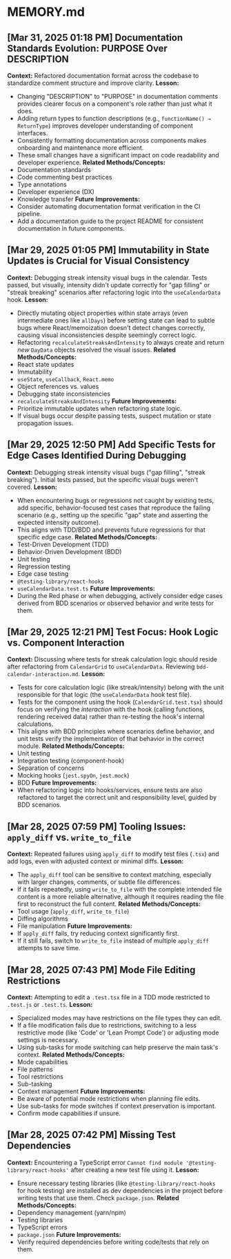 # MEMORY.md

## [Mar 31, 2025 01:18 PM] Documentation Standards Evolution: PURPOSE Over DESCRIPTION
**Context:** Refactored documentation format across the codebase to standardize comment structure and improve clarity.
**Lesson:**
- Changing "DESCRIPTION" to "PURPOSE" in documentation comments provides clearer focus on a component's role rather than just what it does.
- Adding return types to function descriptions (e.g., `functionName() → ReturnType`) improves developer understanding of component interfaces.
- Consistently formatting documentation across components makes onboarding and maintenance more efficient.
- These small changes have a significant impact on code readability and developer experience.
**Related Methods/Concepts:**
- Documentation standards
- Code commenting best practices
- Type annotations
- Developer experience (DX)
- Knowledge transfer
**Future Improvements:**
- Consider automating documentation format verification in the CI pipeline.
- Add a documentation guide to the project README for consistent documentation in future components.

## [Mar 29, 2025 01:05 PM] Immutability in State Updates is Crucial for Visual Consistency
**Context:** Debugging streak intensity visual bugs in the calendar. Tests passed, but visually, intensity didn't update correctly for "gap filling" or "streak breaking" scenarios after refactoring logic into the `useCalendarData` hook.
**Lesson:**
- Directly mutating object properties within state arrays (even intermediate ones like `allDays`) before setting state can lead to subtle bugs where React/memoization doesn't detect changes correctly, causing visual inconsistencies despite seemingly correct logic.
- Refactoring `recalculateStreaksAndIntensity` to always create and return *new* `DayData` objects resolved the visual issues.
**Related Methods/Concepts:**
- React state updates
- Immutability
- `useState`, `useCallback`, `React.memo`
- Object references vs. values
- Debugging state inconsistencies
- `recalculateStreaksAndIntensity`
**Future Improvements:**
- Prioritize immutable updates when refactoring state logic.
- If visual bugs occur despite passing tests, suspect mutation or state propagation issues.

## [Mar 29, 2025 12:50 PM] Add Specific Tests for Edge Cases Identified During Debugging
**Context:** Debugging streak intensity visual bugs ("gap filling", "streak breaking"). Initial tests passed, but the specific visual bugs weren't covered.
**Lesson:**
- When encountering bugs or regressions not caught by existing tests, add specific, behavior-focused test cases that reproduce the failing scenario (e.g., setting up the specific "gap" state and asserting the expected intensity outcome).
- This aligns with TDD/BDD and prevents future regressions for that specific edge case.
**Related Methods/Concepts:**
- Test-Driven Development (TDD)
- Behavior-Driven Development (BDD)
- Unit testing
- Regression testing
- Edge case testing
- `@testing-library/react-hooks`
- `useCalendarData.test.ts`
**Future Improvements:**
- During the Red phase or when debugging, actively consider edge cases derived from BDD scenarios or observed behavior and write tests for them.

## [Mar 29, 2025 12:21 PM] Test Focus: Hook Logic vs. Component Interaction
**Context:** Discussing where tests for streak calculation logic should reside after refactoring from `CalendarGrid` to `useCalendarData`. Reviewing `bdd-calendar-interaction.md`.
**Lesson:**
- Tests for core calculation logic (like streak/intensity) belong with the unit responsible for that logic (the `useCalendarData` hook test file).
- Tests for the component using the hook (`CalendarGrid.test.tsx`) should focus on verifying the *interaction* with the hook (calling functions, rendering received data) rather than re-testing the hook's internal calculations.
- This aligns with BDD principles where scenarios define behavior, and unit tests verify the implementation of that behavior in the correct module.
**Related Methods/Concepts:**
- Unit testing
- Integration testing (component-hook)
- Separation of concerns
- Mocking hooks (`jest.spyOn`, `jest.mock`)
- BDD
**Future Improvements:**
- When refactoring logic into hooks/services, ensure tests are also refactored to target the correct unit and responsibility level, guided by BDD scenarios.

## [Mar 28, 2025 07:59 PM] Tooling Issues: `apply_diff` vs. `write_to_file`
**Context:** Repeated failures using `apply_diff` to modify test files (`.tsx`) and add logs, even with adjusted context or minimal diffs.
**Lesson:**
- The `apply_diff` tool can be sensitive to context matching, especially with larger changes, comments, or subtle file differences.
- If it fails repeatedly, using `write_to_file` with the complete intended file content is a more reliable alternative, although it requires reading the file first to reconstruct the full content.
**Related Methods/Concepts:**
- Tool usage (`apply_diff`, `write_to_file`)
- Diffing algorithms
- File manipulation
**Future Improvements:**
- If `apply_diff` fails, try reducing context significantly first.
- If it still fails, switch to `write_to_file` instead of multiple `apply_diff` attempts to save time.

## [Mar 28, 2025 07:43 PM] Mode File Editing Restrictions
**Context:** Attempting to edit a `.test.tsx` file in a TDD mode restricted to `.test.js` or `.test.ts`.
**Lesson:**
- Specialized modes may have restrictions on the file types they can edit.
- If a file modification fails due to restrictions, switching to a less restrictive mode (like 'Code' or 'Lean Prompt Code') or adjusting mode settings is necessary.
- Using sub-tasks for mode switching can help preserve the main task's context.
**Related Methods/Concepts:**
- Mode capabilities
- File patterns
- Tool restrictions
- Sub-tasking
- Context management
**Future Improvements:**
- Be aware of potential mode restrictions when planning file edits.
- Use sub-tasks for mode switches if context preservation is important.
- Confirm mode capabilities if unsure.

## [Mar 28, 2025 07:42 PM] Missing Test Dependencies
**Context:** Encountering a TypeScript error `Cannot find module '@testing-library/react-hooks'` after creating a new test file using it.
**Lesson:**
- Ensure necessary testing libraries (like `@testing-library/react-hooks` for hook testing) are installed as dev dependencies in the project before writing tests that use them. Check `package.json`.
**Related Methods/Concepts:**
- Dependency management (yarn/npm)
- Testing libraries
- TypeScript errors
- `package.json`
**Future Improvements:**
- Verify required dependencies before writing code/tests that rely on them.